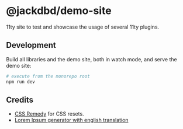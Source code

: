 # @jackdbd/demo-site

11ty site to test and showcase the usage of several 11ty plugins.

## Development

Build all libraries and the demo site, both in watch mode, and serve the demo site:

```sh
# execute from the monorepo root
npm run dev
```

## Credits

- [CSS Remedy](https://github.com/jensimmons/cssremedy) for CSS resets.
- [Lorem Ipsum generator with english translation](https://www.lipsum.com/)